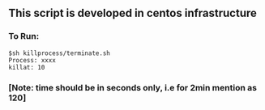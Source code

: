 ## This script is developed in centos infrastructure 

 ### To Run: 
 ```
$sh killprocess/terminate.sh
Process: xxxx
killat: 10            
 ```
### [Note: time should be in seconds only, i.e for 2min mention as 120]

